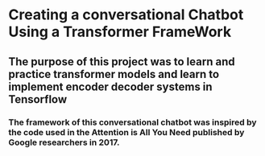 # Creating a conversational Chatbot Using a Transformer FrameWork

## The purpose of this project was to learn and practice transformer models and learn to implement encoder decoder systems in Tensorflow

### The framework of this conversational chatbot was inspired by the code used in the Attention is All You Need published by Google researchers in 2017. 
